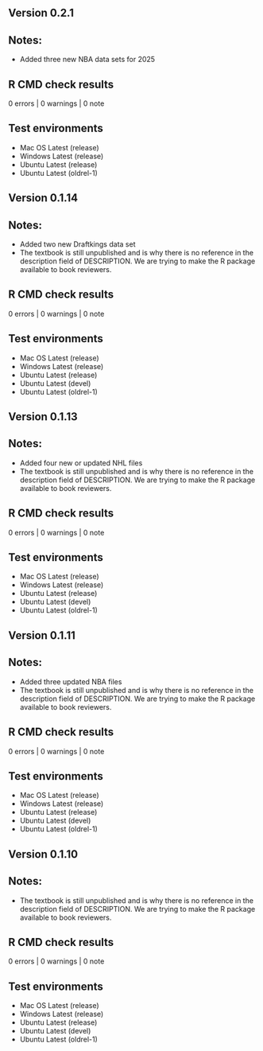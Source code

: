 ## Version 0.2.1

## Notes:
* Added three new NBA data sets for 2025

## R CMD check results

0 errors | 0 warnings | 0 note

## Test environments
* Mac OS Latest (release)
* Windows Latest (release)
* Ubuntu Latest (release)
* Ubuntu Latest (oldrel-1)

## Version 0.1.14

## Notes:
* Added two new Draftkings data set
* The textbook is still unpublished and is why there is no reference in the description field of DESCRIPTION. We are trying to make the R package available to book reviewers. 

## R CMD check results

0 errors | 0 warnings | 0 note

## Test environments
* Mac OS Latest (release)
* Windows Latest (release)
* Ubuntu Latest (release)
* Ubuntu Latest (devel)
* Ubuntu Latest (oldrel-1)

## Version 0.1.13

## Notes:
* Added four new or updated NHL files
* The textbook is still unpublished and is why there is no reference in the description field of DESCRIPTION. We are trying to make the R package available to book reviewers. 

## R CMD check results

0 errors | 0 warnings | 0 note

## Test environments
* Mac OS Latest (release)
* Windows Latest (release)
* Ubuntu Latest (release)
* Ubuntu Latest (devel)
* Ubuntu Latest (oldrel-1)

## Version 0.1.11

## Notes:
* Added three updated NBA files
* The textbook is still unpublished and is why there is no reference in the description field of DESCRIPTION. We are trying to make the R package available to book reviewers. 

## R CMD check results

0 errors | 0 warnings | 0 note

## Test environments
* Mac OS Latest (release)
* Windows Latest (release)
* Ubuntu Latest (release)
* Ubuntu Latest (devel)
* Ubuntu Latest (oldrel-1)

## Version 0.1.10

## Notes:
* The textbook is still unpublished and is why there is no reference in the description field of DESCRIPTION. We are trying to make the R package available to book reviewers. 

## R CMD check results

0 errors | 0 warnings | 0 note

## Test environments
* Mac OS Latest (release)
* Windows Latest (release)
* Ubuntu Latest (release)
* Ubuntu Latest (devel)
* Ubuntu Latest (oldrel-1)

